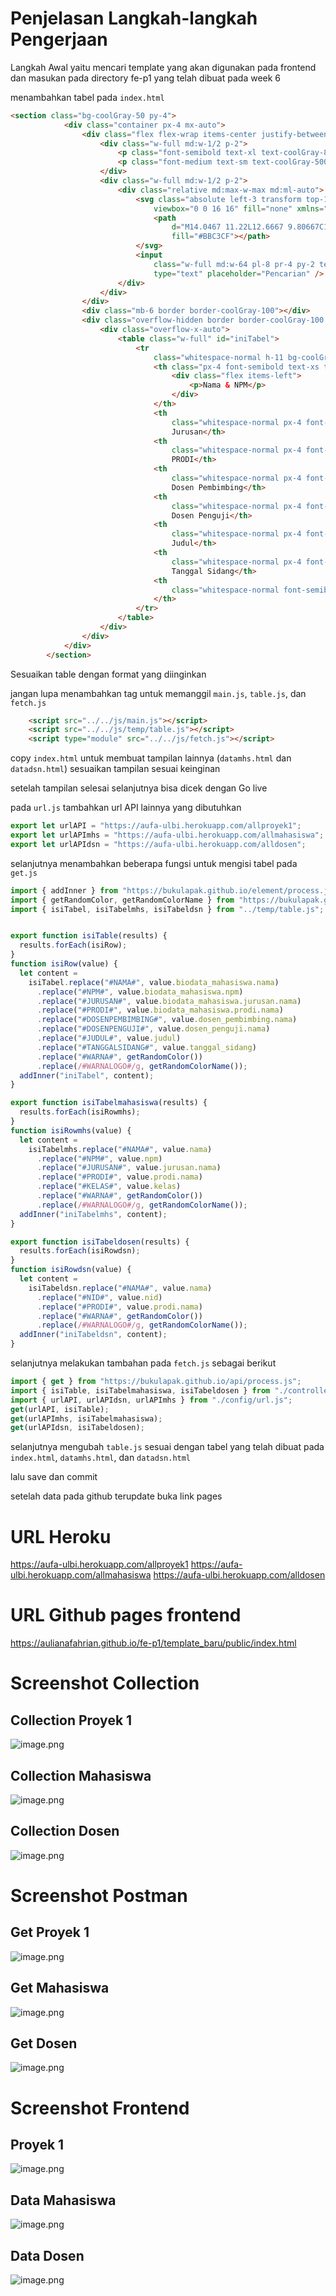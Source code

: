 # Penjelasan Langkah-langkah Pengerjaan
Langkah Awal yaitu mencari template yang akan digunakan pada frontend dan masukan pada directory fe-p1 yang telah dibuat pada week 6

menambahkan tabel pada `index.html` 
```html
<section class="bg-coolGray-50 py-4">
            <div class="container px-4 mx-auto">
                <div class="flex flex-wrap items-center justify-between -m-2 mb-4">
                    <div class="w-full md:w-1/2 p-2">
                        <p class="font-semibold text-xl text-coolGray-800">Data Proyek 1</p>
                        <p class="font-medium text-sm text-coolGray-500">45 Data</p>
                    </div>
                    <div class="w-full md:w-1/2 p-2">
                        <div class="relative md:max-w-max md:ml-auto">
                            <svg class="absolute left-3 transform top-1/2 -translate-y-1/2" width="16" height="16"
                                viewbox="0 0 16 16" fill="none" xmlns="http://www.w3.org/2000/svg">
                                <path
                                    d="M14.0467 11.22L12.6667 9.80667C12.3699 9.5245 11.9955 9.33754 11.5916 9.26983C11.1876 9.20211 10.7727 9.25673 10.4001 9.42667L9.80008 8.82667C10.5071 7.88194 10.83 6.70445 10.7038 5.53122C10.5775 4.358 10.0115 3.27615 9.1197 2.50347C8.22787 1.73078 7.07643 1.32464 5.89718 1.36679C4.71794 1.40894 3.59844 1.89626 2.76405 2.73065C1.92967 3.56503 1.44235 4.68453 1.4002 5.86378C1.35805 7.04302 1.76419 8.19446 2.53687 9.08629C3.30956 9.97812 4.3914 10.5441 5.56463 10.6704C6.73786 10.7966 7.91535 10.4737 8.86007 9.76667L9.45341 10.36C9.26347 10.7331 9.1954 11.1564 9.25879 11.5702C9.32218 11.984 9.51383 12.3675 9.80674 12.6667L11.2201 14.08C11.5951 14.4545 12.1034 14.6649 12.6334 14.6649C13.1634 14.6649 13.6717 14.4545 14.0467 14.08C14.2372 13.8937 14.3886 13.6713 14.4919 13.4257C14.5953 13.1802 14.6485 12.9164 14.6485 12.65C14.6485 12.3836 14.5953 12.1198 14.4919 11.8743C14.3886 11.6287 14.2372 11.4063 14.0467 11.22ZM8.39341 8.39333C7.9269 8.85866 7.33294 9.1753 6.68657 9.30323C6.0402 9.43117 5.37041 9.36466 4.76181 9.11212C4.15321 8.85958 3.63312 8.43234 3.26722 7.88436C2.90132 7.33638 2.70603 6.69224 2.70603 6.03333C2.70603 5.37442 2.90132 4.73029 3.26722 4.18231C3.63312 3.63433 4.15321 3.20708 4.76181 2.95454C5.37041 2.702 6.0402 2.6355 6.68657 2.76343C7.33294 2.89137 7.9269 3.208 8.39341 3.67333C8.70383 3.98297 8.95012 4.35081 9.11816 4.75577C9.2862 5.16074 9.3727 5.59488 9.3727 6.03333C9.3727 6.47178 9.2862 6.90592 9.11816 7.31089C8.95012 7.71586 8.70383 8.08369 8.39341 8.39333ZM13.1067 13.1067C13.0448 13.1692 12.971 13.2187 12.8898 13.2526C12.8086 13.2864 12.7214 13.3039 12.6334 13.3039C12.5454 13.3039 12.4583 13.2864 12.377 13.2526C12.2958 13.2187 12.2221 13.1692 12.1601 13.1067L10.7467 11.6933C10.6843 11.6314 10.6347 11.5576 10.6008 11.4764C10.567 11.3951 10.5495 11.308 10.5495 11.22C10.5495 11.132 10.567 11.0449 10.6008 10.9636C10.6347 10.8824 10.6843 10.8086 10.7467 10.7467C10.8087 10.6842 10.8825 10.6346 10.9637 10.6007C11.0449 10.5669 11.1321 10.5495 11.2201 10.5495C11.3081 10.5495 11.3952 10.5669 11.4765 10.6007C11.5577 10.6346 11.6314 10.6842 11.6934 10.7467L13.1067 12.16C13.1692 12.222 13.2188 12.2957 13.2527 12.3769C13.2865 12.4582 13.3039 12.5453 13.3039 12.6333C13.3039 12.7213 13.2865 12.8085 13.2527 12.8897C13.2188 12.971 13.1692 13.0447 13.1067 13.1067Z"
                                    fill="#BBC3CF"></path>
                            </svg>
                            <input
                                class="w-full md:w-64 pl-8 pr-4 py-2 text-sm text-coolGray-400 font-medium outline-none focus:border-green-500 border border-coolGray-200 rounded-lg shadow-input"
                                type="text" placeholder="Pencarian" />
                        </div>
                    </div>
                </div>
                <div class="mb-6 border border-coolGray-100"></div>
                <div class="overflow-hidden border border-coolGray-100 rounded-md shadow-dashboard">
                    <div class="overflow-x-auto">
                        <table class="w-full" id="iniTabel">
                            <tr
                                class="whitespace-normal h-11 bg-coolGray-50 bg-opacity-80 border-b border-coolGray-100">
                                <th class="px-4 font-semibold text-xs text-coolGray-500 uppercase text-left">
                                    <div class="flex items-left">
                                        <p>Nama & NPM</p>
                                    </div>
                                </th>
                                <th
                                    class="whitespace-normal px-4 font-semibold text-xs text-coolGray-500 uppercase text-left">
                                    Jurusan</th>
                                <th
                                    class="whitespace-normal px-4 font-semibold text-xs text-coolGray-500 uppercase text-left">
                                    PRODI</th>
                                <th
                                    class="whitespace-normal px-4 font-semibold text-xs text-coolGray-500 uppercase text-left">
                                    Dosen Pembimbing</th>
                                <th
                                    class="whitespace-normal px-4 font-semibold text-xs text-coolGray-500 uppercase text-left">
                                    Dosen Penguji</th>
                                <th
                                    class="whitespace-normal px-4 font-semibold text-xs text-coolGray-500 uppercase text-left">
                                    Judul</th>
                                <th
                                    class="whitespace-normal px-4 font-semibold text-xs text-coolGray-500 uppercase text-left">
                                    Tanggal Sidang</th>
                                <th
                                    class="whitespace-normal font-semibold text-xs text-coolGray-500 uppercase text-left">
                                </th>
                            </tr>
                        </table>
                    </div>
                </div>
            </div>
        </section>
```
Sesuaikan table dengan format yang diinginkan

jangan lupa menambahkan tag untuk memanggil `main.js`, `table.js`, dan `fetch.js`

```html
    <script src="../../js/main.js"></script>
    <script src="../../js/temp/table.js"></script>
    <script type="module" src="../../js/fetch.js"></script>
```
copy `index.html` untuk membuat tampilan lainnya (`datamhs.html` dan `datadsn.html`)
sesuaikan tampilan sesuai keinginan 

setelah tampilan selesai selanjutnya bisa dicek dengan Go live

pada `url.js` tambahkan url API lainnya yang dibutuhkan

```javascript
export let urlAPI = "https://aufa-ulbi.herokuapp.com/allproyek1";
export let urlAPImhs = "https://aufa-ulbi.herokuapp.com/allmahasiswa";
export let urlAPIdsn = "https://aufa-ulbi.herokuapp.com/alldosen";
```

selanjutnya menambahkan beberapa fungsi untuk mengisi tabel pada `get.js`

```javascript
import { addInner } from "https://bukulapak.github.io/element/process.js";
import { getRandomColor, getRandomColorName } from "https://bukulapak.github.io/image/process.js";
import { isiTabel, isiTabelmhs, isiTabeldsn } from "../temp/table.js";


export function isiTable(results) {
  results.forEach(isiRow);
}
function isiRow(value) {
  let content =
    isiTabel.replace("#NAMA#", value.biodata_mahasiswa.nama)
      .replace("#NPM#", value.biodata_mahasiswa.npm)
      .replace("#JURUSAN#", value.biodata_mahasiswa.jurusan.nama)
      .replace("#PRODI#", value.biodata_mahasiswa.prodi.nama)
      .replace("#DOSENPEMBIMBING#", value.dosen_pembimbing.nama)
      .replace("#DOSENPENGUJI#", value.dosen_penguji.nama)
      .replace("#JUDUL#", value.judul)
      .replace("#TANGGALSIDANG#", value.tanggal_sidang)
      .replace("#WARNA#", getRandomColor())
      .replace(/#WARNALOGO#/g, getRandomColorName());
  addInner("iniTabel", content);
}

export function isiTabelmahasiswa(results) {
  results.forEach(isiRowmhs);
}
function isiRowmhs(value) {
  let content =
    isiTabelmhs.replace("#NAMA#", value.nama)
      .replace("#NPM#", value.npm)
      .replace("#JURUSAN#", value.jurusan.nama)
      .replace("#PRODI#", value.prodi.nama)
      .replace("#KELAS#", value.kelas)
      .replace("#WARNA#", getRandomColor())
      .replace(/#WARNALOGO#/g, getRandomColorName());
  addInner("iniTabelmhs", content);
}

export function isiTabeldosen(results) {
  results.forEach(isiRowdsn);
}
function isiRowdsn(value) {
  let content =
    isiTabeldsn.replace("#NAMA#", value.nama)
      .replace("#NID#", value.nid)
      .replace("#PRODI#", value.prodi.nama)
      .replace("#WARNA#", getRandomColor())
      .replace(/#WARNALOGO#/g, getRandomColorName());
  addInner("iniTabeldsn", content);
}
```

selanjutnya melakukan tambahan pada `fetch.js` sebagai berikut

```javascript
import { get } from "https://bukulapak.github.io/api/process.js";
import { isiTable, isiTabelmahasiswa, isiTabeldosen } from "./controller/get.js";
import { urlAPI, urlAPIdsn, urlAPImhs } from "./config/url.js";
get(urlAPI, isiTable);
get(urlAPImhs, isiTabelmahasiswa);
get(urlAPIdsn, isiTabeldosen);
```

selanjutnya mengubah `table.js` sesuai dengan tabel yang telah dibuat pada `index.html`, `datamhs.html`, dan `datadsn.html`

lalu save dan commit 

setelah data pada github terupdate buka link pages 



# URL Heroku
https://aufa-ulbi.herokuapp.com/allproyek1
https://aufa-ulbi.herokuapp.com/allmahasiswa
https://aufa-ulbi.herokuapp.com/alldosen

# URL Github pages frontend
https://aulianafahrian.github.io/fe-p1/template_baru/public/index.html
# Screenshot Collection
## Collection Proyek 1
![image.png]( {https://github.com/aulianafahrian/fe-p1/blob/main/screenshot/Screenshot%20dbproyek1.png} )
## Collection Mahasiswa
![image.png]( {https://github.com/aulianafahrian/fe-p1/blob/main/screenshot/Screenshot%20dbmhs.png} )
## Collection Dosen
![image.png]( {https://github.com/aulianafahrian/fe-p1/blob/main/screenshot/Screenshot%20dbdsn.png} )
# Screenshot Postman
## Get Proyek 1
![image.png]( {https://github.com/aulianafahrian/fe-p1/blob/main/screenshot/Screenshot%20postman%20dbproyek1.png} )
## Get Mahasiswa
![image.png]( {https://github.com/aulianafahrian/fe-p1/blob/main/screenshot/Screenshot%20postman%20dbmhs.png} )
## Get Dosen
![image.png]( {https://github.com/aulianafahrian/fe-p1/blob/main/screenshot/Screenshot%20postman%20dosen.png} )
# Screenshot Frontend
## Proyek 1
![image.png]( {https://github.com/aulianafahrian/fe-p1/blob/main/screenshot/Screenshot%20fe%20pyk1.png} )

## Data Mahasiswa
![image.png]( {https://github.com/aulianafahrian/fe-p1/blob/main/screenshot/Screenshot%20fe%20mhs.png} )
## Data Dosen
![image.png]( {https://github.com/aulianafahrian/fe-p1/blob/main/screenshot/Screenshot%20fe%20dsn.png} )